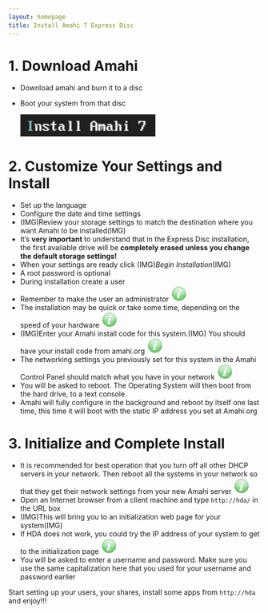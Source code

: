 ```yaml
---
layout: homepage
title: Install Amahi 7 Express Disc
---
```

# 1. Download Amahi
* Download amahi and burn it to a disc
* Boot your system from that disc

  <a href="static/images/amahi-7-express/00-boot.png" class="fancybox centered"><img src="static/images/amahi-7-express/00-boot-thumb.png" alt="Boot Amahi" /></a>

# 2. Customize Your Settings and Install
* Set up the language
* Configure the date and time settings
* (IMG)Review your storage settings to match the destination where you want Amahi to be installed(IMG)
* It’s **very important** to understand that in the Express Disc installation, the first available drive will be **completely erased unless you change the default storage settings!**
* When your settings are ready click (IMG)_Begin Installation_(IMG)
* A root password is optional
* During installation create a user 
* Remember to make the user an administrator ![](static/images/tip.png)
* The installation may be quick or take some time, depending on the speed of your hardware ![](static/images/tip.png)
* (IMG)Enter your Amahi install code for this system.(IMG) You should have your install code from amahi.org ![](static/images/tip.png)
* The networking settings you previously set for this system in the Amahi Control Panel should match what you have in your network ![](static/images/tip.png)
* You will be asked to reboot. The Operating System will then boot from the hard drive, to a text console.
* Amahi will fully configure in the background and reboot by itself one last time, this time it will boot with the static IP address you set at Amahi.org

# 3. Initialize and Complete Install
* It is recommended for best operation that you turn off all other DHCP servers in your network. Then reboot all the systems in your network so that they get their network settings from your new Amahi server ![](static/images/tip.png)
* Open an Internet browser from a client machine and type `http://hda/` in the URL box
* (IMG)This will bring you to an initialization web page for your system(IMG)
* If HDA does not work, you could try the IP address of your system to get to the initialization page ![](static/images/tip.png)
* You will be asked to enter a username and password. Make sure you use the same capitalization here that you used for your username and password earlier

Start setting up your users, your shares, install some apps from `http://hda` and enjoy!!!
